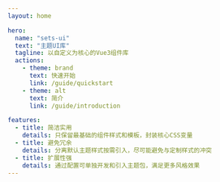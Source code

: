 ```yaml
---
layout: home

hero:
  name: "sets-ui"
  text: "主题UI库"
  tagline: 以自定义为核心的Vue3组件库
  actions:
    - theme: brand
      text: 快速开始
      link: /guide/quickstart
    - theme: alt
      text: 简介
      link: /guide/introduction

features:
  - title: 简洁实用
    details: 只保留最基础的组件样式和模板，封装核心CSS变量
  - title: 避免冗余
    details: 分离默认主题样式按需引入，尽可能避免与定制样式的冲突
  - title: 扩展性强
    details: 通过配置可单独开发和引入主题包，满足更多风格效果
---
```


